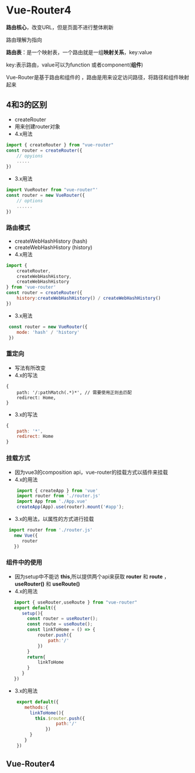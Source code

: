 # Vue-Router4

**路由核心**，改变URL，但是页面不进行整体刷新

路由理解为指向

**路由表**：是一个映射表，一个路由就是一组**映射关系**，key:value

key:表示路由，value可以为function 或者component(**组件**)

Vue-Router是基于路由和组件的 ，路由是用来设定访问路径，将路径和组件映射起来



## 4和3的区别

- createRouter
- 用来创建router对象
- 4.x用法

```javascript
import { createRouter } from "vue-router"
const router = createRouter({
    // opyions
    .....
})
```

- 3.x用法

```javascript
import VueRouter from "vue-router"'
const router = new VueRouter({
    // options
    ......
})
```

### 路由模式

- createWebHashHistory (hash)
- createWebHashHistory (history)
- 4.x用法

```javascript
import { 
    createRouter,
    createWebHashHistory,
    createWebHashHistory
} from 'vue-router'
const router = createRouter({
    history:createWebHashHistory() / createWebHashHistory()
})
```

- 3.x用法

```javascript
 const router = new VueRouter({
    mode: 'hash' / 'history'
 })
```

### 重定向

- 写法有所改变
- 4.x的写法

```javascrip
{
    path: '/:pathMatch(.*)*', // 需要使用正则去匹配
    redirect: Home,
}
```

- 3.x的写法

```javascript
{
    path: '*',
    redirect: Home
}
```

### 挂载方式

- 因为vue3的composition api，vue-router的挂载方式以插件来挂载
- 4.x的用法

```javascript
    import { createApp } from 'vue'
    import router from './router.js'
    import App from './App.vue'
    createApp(App).use(router).mount('#app');
```

- 3.x的用法，以属性的方式进行挂载

```javascript
 import router from './router.js'
   new Vue({
      router
   })

```

### 组件中的使用

- 因为setup中不能访 **this**,所以提供两个api来获取 **router** 和 **route** ， **useRouter()** 和 **useRoute()**
- 4.x的用法

```javascript
   import { useRouter,useRoute } from "vue-router"
   export default({
      setup(){
        const router = useRouter();
        const route = useRoute();
        const linkToHome = () => {
            router.push({
                path:'/'
            })
        }
        return{
            linkToHome
        }
      }
   })
```

- 3.x的用法

```javascript
    export default({
       methods:{
         linkToHome(){
           this.$router.push({
                   path:'/'
               })
         }
       }
    })
```

## Vue-Router4
























































